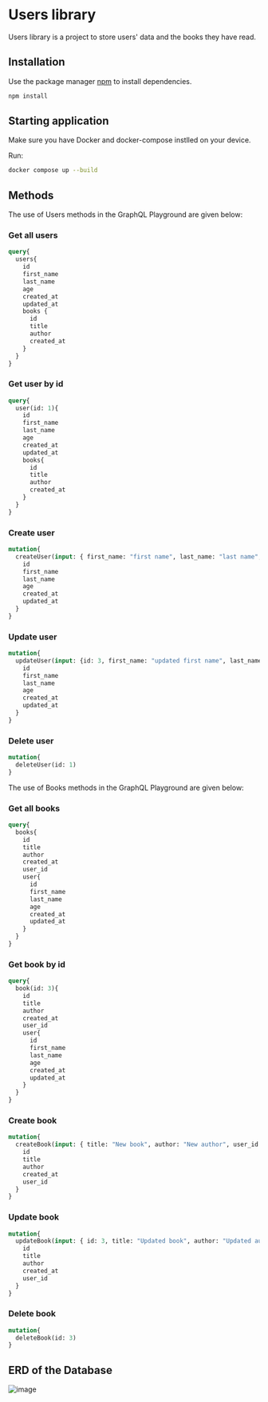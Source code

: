 # Users library
Users library is a project to store users' data and the books they have read.

## Installation
Use the package manager [npm](https://www.npmjs.com/) to install dependencies.

```bash
npm install
```

## Starting application
Make sure you have Docker and docker-compose instlled on your device.

Run: 
```bash
docker compose up --build
```

## Methods
The use of Users methods in the GraphQL Playground are given below:
### Get all users
```graphql
query{
  users{
    id
    first_name
    last_name
    age
    created_at
    updated_at
    books {
      id
      title
      author
      created_at
    }
  }
}
```
### Get user by id
```graphql
query{
  user(id: 1){
    id
    first_name
    last_name
    age
    created_at
    updated_at
    books{
      id
      title
      author
      created_at
    }
  }
}
```
### Create user
```graphql
mutation{
  createUser(input: { first_name: "first name", last_name: "last name", age: 19 }){
    id
    first_name
    last_name
    age
    created_at
    updated_at
  }
}
```
### Update user
```graphql
mutation{
  updateUser(input: {id: 3, first_name: "updated first name", last_name: "updated last name", age: 20 }){
    id
    first_name
    last_name
    age
    created_at
    updated_at
  }
}
```

### Delete user
```graphql
mutation{
  deleteUser(id: 1)
}
```

The use of Books methods in the GraphQL Playground are given below:

### Get all books
```graphql
query{
  books{
    id
    title
    author
    created_at
    user_id
    user{
      id
      first_name
      last_name
      age
      created_at
      updated_at
    }
  }
}
```
### Get book by id
```graphql
query{
  book(id: 3){
    id
    title
    author
    created_at
    user_id
    user{
      id
      first_name
      last_name
      age
      created_at
      updated_at
    }
  }
}
```
### Create book
```graphql
mutation{
  createBook(input: { title: "New book", author: "New author", user_id: 1}){
    id
    title
    author
    created_at
    user_id
  }
}
```
### Update book
```graphql
mutation{
  updateBook(input: { id: 3, title: "Updated book", author: "Updated author", user_id: 1}){
    id
    title
    author
    created_at
    user_id
  }
}
```
### Delete book
```graphql
mutation{
  deleteBook(id: 3)
}
```

## ERD of the Database
![image](https://user-images.githubusercontent.com/99865495/192115782-26fae888-75ed-4a64-8b3e-16781c829482.png)

